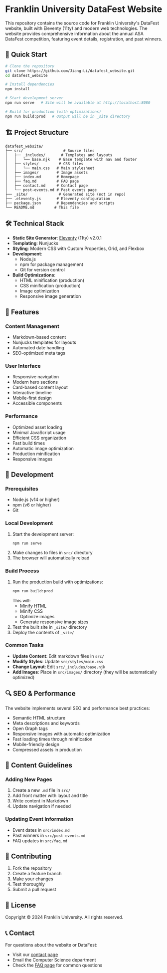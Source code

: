 # Franklin University DataFest Website

This repository contains the source code for Franklin University's DataFest website, built with Eleventy (11ty) and modern web technologies. The website provides comprehensive information about the annual ASA DataFest competition, featuring event details, registration, and past winners.

## 🎯 Quick Start

```bash
# Clone the repository
git clone https://github.com/Jiang-Li/datafest_website.git
cd datafest_website

# Install dependencies
npm install

# Start development server
npm run serve   # Site will be available at http://localhost:8080

# Build for production (with optimizations)
npm run build:prod   # Output will be in _site directory
```

## 🏗 Project Structure

```
datafest_website/
├── src/                  # Source files
│   ├── _includes/       # Templates and layouts
│   │   └── base.njk    # Base template with nav and footer
│   ├── styles/         # CSS files
│   │   └── main.css   # Main stylesheet
│   ├── images/        # Image assets
│   ├── index.md       # Homepage
│   ├── faq.md         # FAQ page
│   ├── contact.md     # Contact page
│   └── post-events.md # Past events page
├── _site/              # Generated site (not in repo)
├── .eleventy.js       # Eleventy configuration
├── package.json       # Dependencies and scripts
└── README.md         # This file
```

## 🛠 Technical Stack

- **Static Site Generator**: [Eleventy](https://www.11ty.dev/) (11ty) v2.0.1
- **Templating**: Nunjucks
- **Styling**: Modern CSS with Custom Properties, Grid, and Flexbox
- **Development**:
  - Node.js
  - npm for package management
  - Git for version control
- **Build Optimizations**:
  - HTML minification (production)
  - CSS minification (production)
  - Image optimization
  - Responsive image generation

## 📱 Features

### Content Management
- Markdown-based content
- Nunjucks templates for layouts
- Automated date handling
- SEO-optimized meta tags

### User Interface
- Responsive navigation
- Modern hero sections
- Card-based content layout
- Interactive timeline
- Mobile-first design
- Accessible components

### Performance
- Optimized asset loading
- Minimal JavaScript usage
- Efficient CSS organization
- Fast build times
- Automatic image optimization
- Production minification
- Responsive images

## 🔧 Development

### Prerequisites
- Node.js (v14 or higher)
- npm (v6 or higher)
- Git

### Local Development
1. Start the development server:
   ```bash
   npm run serve
   ```
2. Make changes to files in `src/` directory
3. The browser will automatically reload

### Build Process
1. Run the production build with optimizations:
   ```bash
   npm run build:prod
   ```
   This will:
   - Minify HTML
   - Minify CSS
   - Optimize images
   - Generate responsive image sizes
2. Test the built site in `_site/` directory
3. Deploy the contents of `_site/`

### Common Tasks
- **Update Content**: Edit markdown files in `src/`
- **Modify Styles**: Update `src/styles/main.css`
- **Change Layout**: Edit `src/_includes/base.njk`
- **Add Images**: Place in `src/images/` directory (they will be automatically optimized)

## 🔍 SEO & Performance

The website implements several SEO and performance best practices:
- Semantic HTML structure
- Meta descriptions and keywords
- Open Graph tags
- Responsive images with automatic optimization
- Fast loading times through minification
- Mobile-friendly design
- Compressed assets in production

## 📝 Content Guidelines

### Adding New Pages
1. Create a new `.md` file in `src/`
2. Add front matter with layout and title
3. Write content in Markdown
4. Update navigation if needed

### Updating Event Information
- Event dates in `src/index.md`
- Past winners in `src/post-events.md`
- FAQ updates in `src/faq.md`

## 🤝 Contributing

1. Fork the repository
2. Create a feature branch
3. Make your changes
4. Test thoroughly
5. Submit a pull request

## 📄 License

Copyright © 2024 Franklin University. All rights reserved.

## 📞 Contact

For questions about the website or DataFest:
- Visit our [contact page](https://your-website-url/contact)
- Email the Computer Science department
- Check the [FAQ page](https://your-website-url/faq) for common questions 